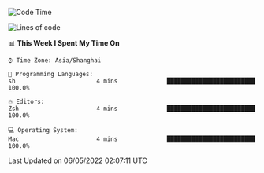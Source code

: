 <!--START_SECTION:waka-->
![Code Time](http://img.shields.io/badge/Code%20Time-703%20hrs%2027%20mins-blue)

![Lines of code](https://img.shields.io/badge/From%20Hello%20World%20I%27ve%20Written-22%20Thousand%20lines%20of%20code-blue)

📊 **This Week I Spent My Time On** 

```text
⌚︎ Time Zone: Asia/Shanghai

💬 Programming Languages: 
sh                       4 mins              █████████████████████████   100.0%

🔥 Editors: 
Zsh                      4 mins              █████████████████████████   100.0%

💻 Operating System: 
Mac                      4 mins              █████████████████████████   100.0%

```


 Last Updated on 06/05/2022 02:07:11 UTC
<!--END_SECTION:waka-->
